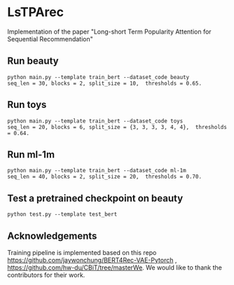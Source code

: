 # LsTPArec
Implementation of the paper "Long-short Term Popularity Attention for Sequential Recommendation"

## Run beauty
```
python main.py --template train_bert --dataset_code beauty
seq_len = 30, blocks = 2, split_size = 10,  thresholds = 0.65.
```

## Run toys
```
python main.py --template train_bert --dataset_code toys
seq_len = 20, blocks = 6, split_size = {3, 3, 3, 3, 4, 4},  thresholds = 0.64.
```

## Run ml-1m
```
python main.py --template train_bert --dataset_code ml-1m
seq_len = 40, blocks = 2, split_size = 20,  thresholds = 0.70.
```

## Test a pretrained checkpoint on beauty
```
python test.py --template test_bert
```


## Acknowledgements
Training pipeline is implemented based on this repo https://github.com/jaywonchung/BERT4Rec-VAE-Pytorch ,
https://github.com/hw-du/CBiT/tree/masterWe. We would like to thank the contributors for their work.


